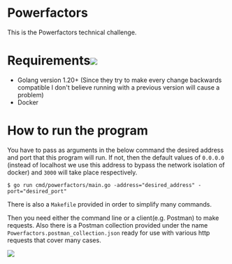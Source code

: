 # Powerfactors
This is the Powerfactors technical challenge. 

# Requirements![](https://upload.wikimedia.org/wikipedia/commons/2/2d/Go_gopher_favicon.svg)  
* Golang version 1.20+ (Since they try to make every change backwards compatible I don't believe running with a previous version will cause a problem)
* Docker 

# How to run the program
You have to pass as arguments in the below command the desired address and port that this program will run.
If not, then the default values of `0.0.0.0` (instead of localhost we use this address to bypass the network isolation of docker) and `3000` will take place respectively.
```
$ go run cmd/powerfactors/main.go -address="desired_address" -port="desired_port"
```

There is also a `Makefile` provided in order to simplify many commands.


Then you need either the command line or a client(e.g. Postman) to make requests. Also there is a Postman collection provided under the name `Powerfactors.postman_collection.json` ready for use 
with various http requests that cover many cases.

![](https://media.giphy.com/media/SwImQhtiNA7io/giphy.gif)
